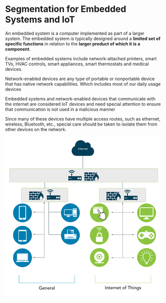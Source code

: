 # Segmentation for Embedded Systems and IoT
An embedded system is a computer implemented as part of a larger system. The embedded system is typically designed around a **limited set of specific functions** in relation to the **larger product of which it is a component**. 

Examples of embedded systems include network-attached printers, smart TVs, HVAC controls, smart appliances, smart thermostats and medical devices. 

Network-enabled devices are any type of portable or nonportable device that has native network capabilities. Which includes most of our daily usage devices

Embedded systems and network-enabled devices that communicate with the internet are considered IoT devices and need special attention to ensure that communication is not used in a malicious manner

Since many of these devices have multiple access routes, such as ethernet, wireless, Bluetooth, etc., special care should be taken to isolate them from other devices on the network.

![alt](../Assets/EDU-ELCC-70535-techart-segmentation_embedded_systems_iot-v04.svg)